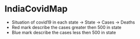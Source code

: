 # IndiaCovidMap

* Situation of covid19 in each state
   -> State
   -> Cases
   -> Deaths
* Red mark describe the cases greater then 500 in state
* Blue mark describe the cases less then 500 in state
